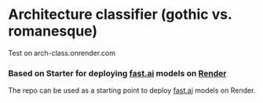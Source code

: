 # Architecture classifier (gothic vs. romanesque)
Test on
arch-class.onrender.com

### Based on Starter for deploying [fast.ai](https://www.fast.ai) models on [Render](https://render.com)

The repo can be used as a starting point to deploy [fast.ai](https://github.com/fastai/fastai) models on Render.

